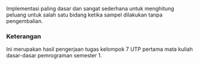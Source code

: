 Implementasi paling dasar dan sangat sederhana untuk menghitung peluang untuk salah satu bidang ketika sampel dilakukan tanpa pengembalian.

<!--- Implikasi
Dengan opsi konvensional, integers memiliki batas nilai sebesar 2147483647 atau 2 pangkat 31. Kapasitas yang dibutuhkan lebih besar, sehingga jika ingin memasukkan nilai lebih dari yang diterangkan atau 10, sehingga mungkin perlulah untuk memilih tipe data lain. Dalam hal ini ada " long long " atau "Big Integers", namun materi header atau headline tidak selalu tersedia langsung atau secara otomatis, sehingga memakai tipe data itu dengan batasan yang ada sebagai kunci utama. -->


<h3>Keterangan</h3>
Ini merupakan hasil pengerjaan tugas kelompok 7 UTP pertama mata kuliah dasar-dasar pemrograman semester 1.
